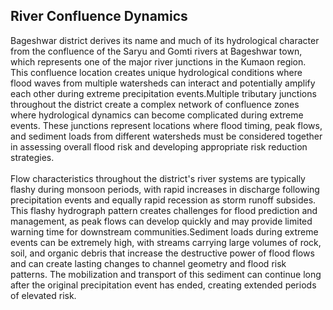 ## River Confluence Dynamics

Bageshwar district derives its name and much of its hydrological character from the confluence of the Saryu and Gomti rivers at Bageshwar town, which represents one of the major river junctions in the Kumaon region. This confluence location creates unique hydrological conditions where flood waves from multiple watersheds can interact and potentially amplify each other during extreme precipitation events.Multiple tributary junctions throughout the district create a complex network of confluence zones where hydrological dynamics can become complicated during extreme events. These junctions represent locations where flood timing, peak flows, and sediment loads from different watersheds must be considered together in assessing overall flood risk and developing appropriate risk reduction strategies. <br> <br>
Flow characteristics throughout the district's river systems are typically flashy during monsoon periods, with rapid increases in discharge following precipitation events and equally rapid recession as storm runoff subsides. This flashy hydrograph pattern creates challenges for flood prediction and management, as peak flows can develop quickly and may provide limited warning time for downstream communities.Sediment loads during extreme events can be extremely high, with streams carrying large volumes of rock, soil, and organic debris that increase the destructive power of flood flows and can create lasting changes to channel geometry and flood risk patterns. The mobilization and transport of this sediment can continue long after the original precipitation event has ended, creating extended periods of elevated risk.
